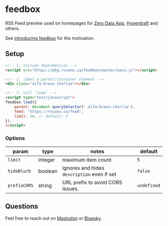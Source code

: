 # feedbox

RSS Feed preview used on homepages for [Zero Data App](https://0data.app), [Hyperdraft](https://hyperdraft.rosano.ca) and others.

See [introducing feedbox](https://utopia.rosano.ca/introducing-osfeedbox/) for the motivation.

## Setup

```html
<!-- 1. include dependencies -->
<script src="https://pkg.rosano.ca/feedbox/master/main.js"></script>

<!-- 2. label a parent/container element -->
<div class="alfa-bravo-charlie"></div>

<!-- 3. call `load` -->
<script type="text/javascript">
feedbox.load({
	parent: document.querySelector('.alfa-bravo-charlie'),
	feed: 'https://rosano.ca/feed',
	limit: 10, // default: 5
});
</script>
```

### Options

| param | type | notes | default |
| - | - | - | - |
| `limit` | integer | maximum item count | `5` |
| `hideBlurb` | boolean | ignores and hides `description` even if set | `false` |
| `prefixCORS` | string | URL prefix to avoid CORS issues. | `undefined` |

## Questions

Feel free to reach out on [Mastodon](https://rosano.ca/mastodon) or [Bluesky](https://rosano.ca/bluesky).
